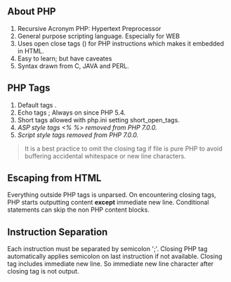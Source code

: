## About PHP
1. Recursive Acronym PHP: Hypertext Preprocessor
2. General purpose scripting language. Especially for WEB
3. Uses open close tags (<?php ?>) for PHP instructions which makes it embedded in HTML.
4. Easy to learn; but have caveates
5. Syntax drawn from C, JAVA and PERL.

## PHP Tags
1. Default tags <?php ?>.
2. Echo tags <?= ?>; Always on since PHP 5.4.
3. Short tags <? ?> allowed with php.ini setting short_open_tags.
4. *ASP style tags <% %> removed from PHP 7.0.0.*
5. *Script style tags <script language="php"></script> removed from PHP 7.0.0.*

> It is a best practice to omit the closing tag if file is pure PHP to avoid buffering accidental whitespace or new line characters.

## Escaping from HTML
Everything outside PHP tags is unparsed.
On encountering closing tags, PHP starts outputting content **except** immediate new line.
Conditional statements can skip the non PHP content blocks.

## Instruction Separation
Each instruction must be separated by semicolon ';'.
Closing PHP tag automatically applies semicolon on last instruction if not available.
Closing tag includes immediate new line. So immediate new line character after closing tag is not output.
